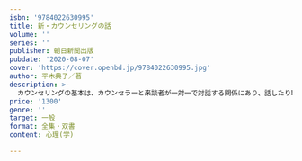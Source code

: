 ```yaml
---
isbn: '9784022630995'
title: 新・カウンセリングの話
volume: ''
series: ''
publisher: 朝日新聞出版
pubdate: '2020-08-07'
cover: 'https://cover.openbd.jp/9784022630995.jpg'
author: 平木典子／著
description: >-
  カウンセリングの基本は、カウンセラーと来談者が一対一で対話する関係にあり、話したり聴いたりすることが主な手段とる。その対話のプロセスに潜むより深い意味の発見が、カウンセリングの本来の働きで、その深い意味の発見とは、次の三つの生き方ができるようになることである。「自分とつきあえるようになること」「人の違いを受け入れられるようになること」「ヒューマン・エラーを認め、ゆるせるようになること」。本書は、このような三つの生き方の発見を含めて、カウンセリングという心理的支援の基礎ををわかりやすく伝えることを意図して書かれている。カウンセリングを学びたい、カウンセラーになりたいと考えている人にとって必読の入門書で、カウンセラーとしてだけでなく、臨床心理士の養成や訓練をする立場でカウンセリングにも関わってきた著者だからこそ伝えられる内容が凝縮されている。初版が出た３０年以上前から今も愛読されている本で、今回はその第３版。２１世紀になって生まれた考えかたや実践方法をはじめ、2018年から国家試験が始まった公認心理師の役割、臨床心理士との違いなど、時代に即した新しい情報も多数追加されている。
price: '1300'
genre: ''
target: 一般
format: 全集・双書
content: 心理(学)

---
```

